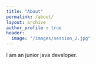 ```yaml
---
title: "About"
permalink: /about/
layout: archive
author_profile : true
header:
  image: "/images/session_2.jpg"
---
```


I am an junior java developer.
